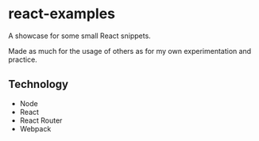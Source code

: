 react-examples
===
A showcase for some small React snippets.

Made as much for the usage of others as for my own experimentation and practice.

## Technology
* Node
* React
* React Router
* Webpack
